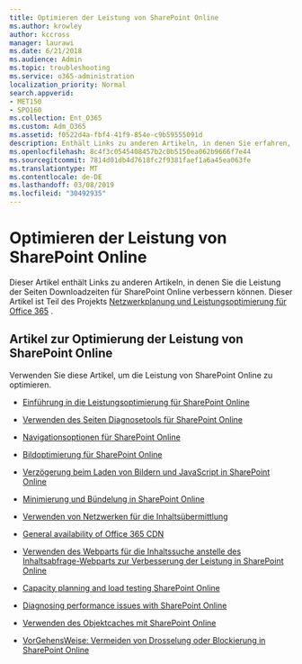 ```yaml
---
title: Optimieren der Leistung von SharePoint Online
ms.author: krowley
author: kccross
manager: laurawi
ms.date: 6/21/2018
ms.audience: Admin
ms.topic: troubleshooting
ms.service: o365-administration
localization_priority: Normal
search.appverid:
- MET150
- SPO160
ms.collection: Ent_O365
ms.custom: Adm_O365
ms.assetid: f0522d4a-fbf4-41f9-854e-c9b59555091d
description: Enthält Links zu anderen Artikeln, in denen Sie erfahren, wie Sie die Leistung von Seiten Downloadzeiten für SharePoint Online verbessern können.
ms.openlocfilehash: 8c4f3c0545408457b2c0b5150ea062b9666f7e44
ms.sourcegitcommit: 7814d01db4d7618fc2f9381faef1a6a45ea063fe
ms.translationtype: MT
ms.contentlocale: de-DE
ms.lasthandoff: 03/08/2019
ms.locfileid: "30492935"
---
```

# <a name="tune-sharepoint-online-performance"></a>Optimieren der Leistung von SharePoint Online

Dieser Artikel enthält Links zu anderen Artikeln, in denen Sie die Leistung der Seiten Downloadzeiten für SharePoint Online verbessern können. Dieser Artikel ist Teil des Projekts [Netzwerkplanung und Leistungsoptimierung für Office 365](https://aka.ms/tune) .
   
## <a name="articles-about-fine-tuning-sharepoint-online-performance"></a>Artikel zur Optimierung der Leistung von SharePoint Online

Verwenden Sie diese Artikel, um die Leistung von SharePoint Online zu optimieren.
  
- [Einführung in die Leistungsoptimierung für SharePoint Online](introduction-to-performance-tuning-for-sharepoint-online.md)
    
- [Verwenden des Seiten Diagnosetools für SharePoint Online](page-diagnostics-for-spo.md)
    
- [Navigationsoptionen für SharePoint Online](navigation-options-for-sharepoint-online.md)
    
- [Bildoptimierung für SharePoint Online](image-optimization-for-sharepoint-online.md)
    
- [Verzögerung beim Laden von Bildern und JavaScript in SharePoint Online](delay-loading-images-and-javascript-in-sharepoint-online.md)
    
- [Minimierung und Bündelung in SharePoint Online](minification-and-bundling-in-sharepoint-online.md)
    
- [Verwenden von Netzwerken für die Inhaltsübermittlung](using-content-delivery-networks-with-sharepoint-online.md)
    
 - [General availability of Office 365 CDN](https://dev.office.com/blogs/general-availability-of-office-365-cdn)
    
- [Verwenden des Webparts für die Inhaltssuche anstelle des Inhaltsabfrage-Webparts zur Verbesserung der Leistung in SharePoint Online](using-content-search-web-part-instead-of-content-query-web-part-to-improve-perfo.md)
    
- [Capacity planning and load testing SharePoint Online](capacity-planning-and-load-testing-sharepoint-online.md)
    
- [Diagnosing performance issues with SharePoint Online](diagnosing-performance-issues-with-sharepoint-online.md)
    
- [Verwenden des Objektcaches mit SharePoint Online](using-the-object-cache-with-sharepoint-online.md)
    
- [VorGehensWeise: Vermeiden von Drosselung oder Blockierung in SharePoint Online](https://msdn.microsoft.com/en-us/library/office/dn889829.aspx)
    

